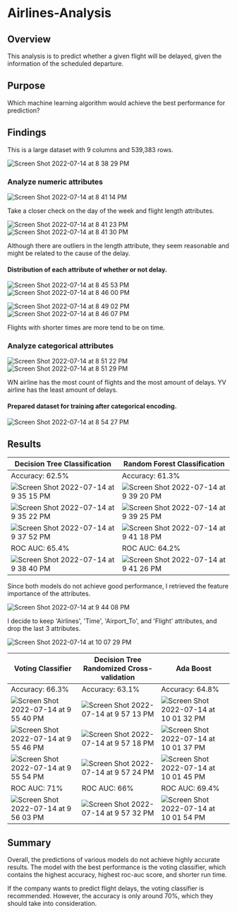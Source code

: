 # Airlines-Analysis

## Overview
This analysis is to predict whether a given flight will be delayed, given the information of the scheduled departure.

## Purpose
Which machine learning algorithm would achieve the best performance for prediction?

## Findings
This is a large dataset with 9 columns and 539,383 rows.

![Screen Shot 2022-07-14 at 8 38 29 PM](https://user-images.githubusercontent.com/88747464/179123844-6d430fa6-1459-45c8-bbbf-f90aeeca0c96.png)

### Analyze numeric attributes

![Screen Shot 2022-07-14 at 8 41 14 PM](https://user-images.githubusercontent.com/88747464/179124142-0fd60e3e-c515-4f89-aa9c-0569d1ee65ba.png)

Take a closer check on the day of the week and flight length attributes.

![Screen Shot 2022-07-14 at 8 41 23 PM](https://user-images.githubusercontent.com/88747464/179124183-a0f0fad1-06b7-4f4b-ae2e-c1b24d87097b.png)
![Screen Shot 2022-07-14 at 8 41 30 PM](https://user-images.githubusercontent.com/88747464/179124192-aec473ce-2298-44eb-827e-683953aa0b83.png)

Although there are outliers in the length attribute, they seem reasonable and might be related to the cause of the delay.

#### Distribution of each attribute of whether or not delay.

![Screen Shot 2022-07-14 at 8 45 53 PM](https://user-images.githubusercontent.com/88747464/179124641-bc37d799-2f6e-48da-bf3a-7490594e5264.png)
![Screen Shot 2022-07-14 at 8 46 00 PM](https://user-images.githubusercontent.com/88747464/179124648-29a1433d-017e-4a80-ad39-0a4aee652f77.png)

![Screen Shot 2022-07-14 at 8 49 02 PM](https://user-images.githubusercontent.com/88747464/179124818-cae92069-6e1a-48c2-bc2b-fd1be83b165e.png)
![Screen Shot 2022-07-14 at 8 46 07 PM](https://user-images.githubusercontent.com/88747464/179124657-3df4c126-9a88-4d6b-ada1-e0d6315a7961.png)

Flights with shorter times are more tend to be on time.

### Analyze categorical attributes

![Screen Shot 2022-07-14 at 8 51 22 PM](https://user-images.githubusercontent.com/88747464/179125026-1c1ecbc0-af50-4c80-8e22-263e968b4e9a.png)
![Screen Shot 2022-07-14 at 8 51 29 PM](https://user-images.githubusercontent.com/88747464/179125031-9802d7b2-a0de-406b-a75c-da082de0934f.png)

WN airline has the most count of flights and the most amount of delays. YV airline has the least amount of delays.

#### Prepared dataset for training after categorical encoding.

![Screen Shot 2022-07-14 at 8 54 27 PM](https://user-images.githubusercontent.com/88747464/179125294-428f7938-1110-47cc-ab0b-b0e3d252869f.png)

## Results

| Decision Tree Classification | Random Forest Classification | 
| --- | --- | 
| Accuracy: 62.5% | Accuracy: 61.3% |
| ![Screen Shot 2022-07-14 at 9 35 15 PM](https://user-images.githubusercontent.com/88747464/179129281-4b2e7df6-5d65-4236-b7bf-81cf98ec8be3.png) | ![Screen Shot 2022-07-14 at 9 39 20 PM](https://user-images.githubusercontent.com/88747464/179129599-e1f00148-12fd-4308-936d-cfb99f70f35e.png) |
| ![Screen Shot 2022-07-14 at 9 35 22 PM](https://user-images.githubusercontent.com/88747464/179129315-e5283c45-54c8-4f57-91c9-e20066235f78.png) | ![Screen Shot 2022-07-14 at 9 39 25 PM](https://user-images.githubusercontent.com/88747464/179129755-17dc713b-ac18-4204-9c10-827598c36f92.png) |
| ![Screen Shot 2022-07-14 at 9 37 52 PM](https://user-images.githubusercontent.com/88747464/179129470-d4fd7ecc-1044-41da-9ad1-682417fe88d5.png) | ![Screen Shot 2022-07-14 at 9 41 18 PM](https://user-images.githubusercontent.com/88747464/179129827-fb7b72bf-b385-4a12-ad98-089e546837c3.png) |
| ROC AUC: 65.4% | ROC AUC: 64.2% |
| ![Screen Shot 2022-07-14 at 9 38 40 PM](https://user-images.githubusercontent.com/88747464/179129516-4065dd36-d148-49c1-9c48-aaa630368090.png) | ![Screen Shot 2022-07-14 at 9 41 26 PM](https://user-images.githubusercontent.com/88747464/179129852-d31dd34e-aa08-49f4-9b70-01a2460408f2.png) |

Since both models do not achieve good performance, I retrieved the feature importance of the attributes.

![Screen Shot 2022-07-14 at 9 44 08 PM](https://user-images.githubusercontent.com/88747464/179130183-ff3de576-8132-4b60-9fb3-2b61449a0cb9.png)

I decide to keep 'Airlines', 'Time', 'Airport_To', and 'Flight' attributes, and drop the last 3 attributes.

![Screen Shot 2022-07-14 at 10 07 29 PM](https://user-images.githubusercontent.com/88747464/179132435-61a32d57-54ef-407c-829b-4981eea98e10.png)

| Voting Classifier | Decision Tree Randomized Cross-validation | Ada Boost |
| --- | --- |  --- |
| Accuracy: 66.3% | Accuracy: 63.1% | Accuracy: 64.8% |
| ![Screen Shot 2022-07-14 at 9 55 40 PM](https://user-images.githubusercontent.com/88747464/179131315-618b0966-261c-44ca-ab45-3dce97f0d786.png) | ![Screen Shot 2022-07-14 at 9 57 13 PM](https://user-images.githubusercontent.com/88747464/179131471-91d500fa-fe79-4053-90b9-0d13dd298f63.png) | ![Screen Shot 2022-07-14 at 10 01 32 PM](https://user-images.githubusercontent.com/88747464/179131895-49dd23b8-1148-4c33-be20-e5b9f32ce083.png) |
| ![Screen Shot 2022-07-14 at 9 55 46 PM](https://user-images.githubusercontent.com/88747464/179132124-10bc6486-c220-4807-9843-83fcfca35721.png) | ![Screen Shot 2022-07-14 at 9 57 18 PM](https://user-images.githubusercontent.com/88747464/179132150-afbf7e2c-c640-469f-beb4-a20f4d62043d.png) | ![Screen Shot 2022-07-14 at 10 01 37 PM](https://user-images.githubusercontent.com/88747464/179132159-57849670-43ed-49a6-8a6d-7e7968df0c40.png) |
| ![Screen Shot 2022-07-14 at 9 55 54 PM](https://user-images.githubusercontent.com/88747464/179131354-6f499712-149c-4716-8b5b-086bf1c1a7ba.png) | ![Screen Shot 2022-07-14 at 9 57 24 PM](https://user-images.githubusercontent.com/88747464/179131532-8536b86e-467d-4a77-b2b8-cb67b228384e.png) | ![Screen Shot 2022-07-14 at 10 01 45 PM](https://user-images.githubusercontent.com/88747464/179132024-b8f6e71e-c0aa-4fb9-b35c-67cda845a370.png) |
| ROC AUC: 71% | ROC AUC: 66% | ROC AUC: 69.4% |
| ![Screen Shot 2022-07-14 at 9 56 03 PM](https://user-images.githubusercontent.com/88747464/179131374-dbe4c373-3db8-4294-b46e-efe3e2deef47.png) | ![Screen Shot 2022-07-14 at 9 57 32 PM](https://user-images.githubusercontent.com/88747464/179131554-3c51f10f-dab9-4987-814c-ccb18e41180e.png) | ![Screen Shot 2022-07-14 at 10 01 54 PM](https://user-images.githubusercontent.com/88747464/179132035-46448ae0-f408-40e2-9354-9ad528f20521.png) |

## Summary
Overall, the predictions of various models do not achieve highly accurate results. The model with the best performance is the voting classifier, which contains the highest accuracy, highest roc-auc score, and shorter run time. 

If the company wants to predict flight delays, the voting classifier is recommended. However, the accuracy is only around 70%, which they should take into consideration.
